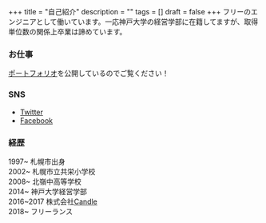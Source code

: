 +++
title = "自己紹介"
description = ""
tags = []
draft = false
+++
フリーのエンジニアとして働いています。一応神戸大学の経営学部に在籍してますが、取得単位数の関係上卒業は諦めています。

### お仕事
[ポートフォリオ](https://nosugi.tech)を公開しているのでご覧ください！

### SNS
- [Twitter](https://twitter.com/nosugi1)
- [Facebook](https://www.facebook.com/yusuke.sugino.94)

### 経歴
1997~ 札幌市出身  
2002~ 札幌市立共栄小学校  
2008~ 北嶺中高等学校  
2014~ 神戸大学経営学部  
2016~2017 株式会社[Candle](http://candle.co.jp/)  
2018~ フリーランス
